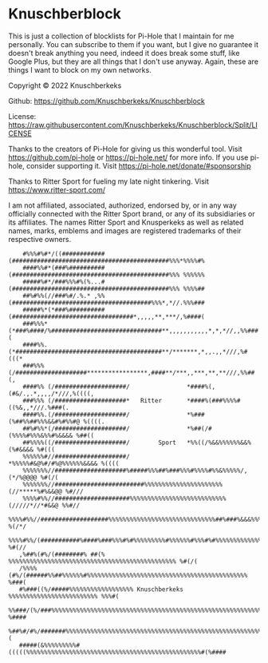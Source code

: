 # Knuschberblock 
This is just a collection of blocklists for Pi-Hole that I maintain for me personally.
You can subscribe to them if you want, but I give no guarantee it doesn't break anything you need,
indeed it does break some stuff, like Google Plus, but they are all things that I don't use anyway.
Again, these are things I want to block on my own networks.
 
Copyright © 2022 Knuschberkeks

Github: https://github.com/Knuschberkeks/Knuschberblock

License: https://raw.githubusercontent.com/Knuschberkeks/Knuschberblock/Split/LICENSE

Thanks to the creators of Pi-Hole for giving us this wonderful tool.
Visit https://github.com/pi-hole or https://pi-hole.net/ for more info.
If you use pi-hole, consider supporting it. Visit https://pi-hole.net/donate/#sponsorship

Thanks to Ritter Sport for fueling my late night tinkering. Visit https://www.ritter-sport.com/

I am not affiliated, associated, authorized, endorsed by, or in any way officially connected with the Ritter Sport brand,
or any of its subsidiaries or its affiliates.
The names Ritter Sport and Knusperkeks as well as related names, marks, emblems and images are registered trademarks of their respective owners.

        #%%%#%#*/((############(############################################%%%*%%%%#%
        ####%%#*(###%##########(############################################%%% %%%%%%
        #####%#*/###%%%#%(%...#(############################################%%% %%%%##
        ##%#%%(//###%#/.%.* ,%%(#######################################%%%*,*//.%%%###
        #####%*(*###%##########(##################################*,,,,,**,***/,%####(
        ###%%%*(*###%####/%###############################**,,,,,,,,,,,*,*,*//,,%%###(
        ####%%.(*#########################################**/*******,*,,.,,*///,%#(((*
        ###%%% (/####################*****************,####**/***,,***,**,**///,%%##(,
        ####%% (/####################/                *####%(,(#&/.,.*,,,,/*///,%((((,
        ###%%% (/####################*   Ritter       *####%(###%%%%#((%&,,*///.%###(.
        ####%%.(/####################/                *%###(%##%%##%%%&&#%#%%#@ %((((.
        ##%#%%*(/####################/                *%##(/#(%%%%#%%%&%%#%&&&& %##(( 
        ##%%%%((/####################/        Sport   *%%((/%&&%%%%%%&&%(%#&&&& %#((( 
        %%%%%%#//####################/                *%%%%%#&@%#/#%@%%%%%%&&&& %(((( 
        %%%%%%%//####################%#####%%%##%###%%%#%%%%#%%&%%%%%/,(*/%@@@@ %#(/( 
        %%%%%%%//#########################%%%%%%%%%%%%%%%%%%%%%%(//*****%#%&&@@ %#/// 
        %%%%#%%//#####################%%%%%%%%%%%%%%%%%%%%%%%%%%%(/////*//*#&&@ %%#// 
        %%%%#%%//###################%%%%%%%%%%%%%%%%%%%%%%%%%%%%%%##%###%&&&%%% %(/*/ 
        %%%%#%%/(###########%####%###%%%#%#%%%%%%%%%#%%%%%%#%%%#%#%%%%%%%%%%%%% %#(// 
       ,%##%(#%/(########% ##(% %%%%%%%%%%%%%%%%%%%%%%%%%%%%%%%%%%%%%%%%%%%%%%% %#(/( 
       /%%%%(#%/(######%%##%%%%%%#%%%%%%%%%%%%%%%%%%%%%%%%%%%%%%%%%%%%%%%%%%%%% %###( 
       #%###((%/#####%%%%%%%%%%%%%%%%%% Knuschberkeks %%%%%%%%%%%%%%%%%%%%%%%%% %%%#( 
       %%###/(%/###%%%%%%%%%%%%%%%%%%%%%%%%%%%%%%%%%%%%%%%%%%%%%%%%%%%%%%%%%%%% %#### 
       %##%#/#%/#######%%%%%%%%%%%%%%%%%%%%%%%%%%%%%%%%%%%%%%%%%%%%%%%%%%%%%%%%.%%%#( 
       #####(&%%%%%%%%%#(((((%%%%%%%%%%%%%%%%%%%%%%%%%%%%%%%%%%%%%%%%%%%%%%%%%#(%#### 
       
